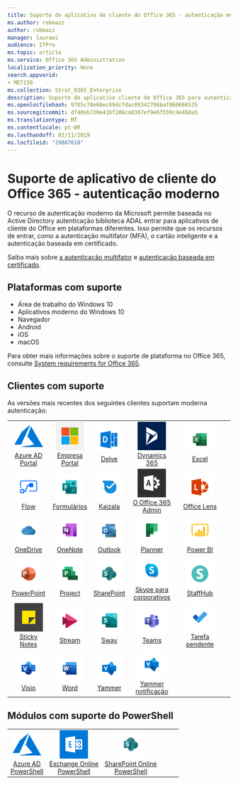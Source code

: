 ```yaml
---
title: Suporte de aplicativo de cliente do Office 365 - autenticação moderno
ms.author: robmazz
author: robmazz
manager: laurawi
audience: ITPro
ms.topic: article
ms.service: Office 365 Administration
localization_priority: None
search.appverid:
- MET150
ms.collection: Strat_O365_Enterprise
description: Suporte de aplicativo cliente do Office 365 para autenticação moderna.
ms.openlocfilehash: 9705c70e68ec69dcfdac09342798baf860666535
ms.sourcegitcommit: df40eb730e416f206ca8387ef9e6f559c4e4b8a5
ms.translationtype: MT
ms.contentlocale: pt-BR
ms.lasthandoff: 02/11/2019
ms.locfileid: "29887618"
---
```

# <a name="office-365-client-app-support---modern-authentication"></a>Suporte de aplicativo de cliente do Office 365 - autenticação moderno

O recurso de autenticação moderno da Microsoft permite baseada no Active Directory autenticação biblioteca ADAL entrar para aplicativos de cliente do Office em plataformas diferentes. Isso permite que os recursos de entrar, como a autenticação multifator (MFA), o cartão inteligente e a autenticação baseada em certificado.

Saiba mais sobre [a autenticação multifator](https://docs.microsoft.com/azure/active-directory/authentication/multi-factor-authentication) e [autenticação baseada em certificado](https://docs.microsoft.com/azure/active-directory/active-directory-certificate-based-authentication-get-started).

## <a name="supported-platforms"></a>Plataformas com suporte

 - Área de trabalho do Windows 10
 - Aplicativos moderno do Windows 10
 - Navegador
 - Android
 - iOS
 - macOS

Para obter mais informações sobre o suporte de plataforma no Office 365, consulte [System requirements for Office 365](https://products.office.com/office-system-requirements).

## <a name="supported-clients"></a>Clientes com suporte

As versões mais recentes dos seguintes clientes suportam moderna autenticação:

| | | | | | |
|:---:|:---:|:---:|:---:|:---:|:---:|
| ![Ícone do Azure](media/o365-azure-64x64.png) <br> [Azure AD <br> Portal](https://azure.microsoft.com/features/azure-portal/) | ![Ícone de portal da empresa](media/o365-microsoft-64x64.png) <br> [Empresa <br> Portal](https://docs.microsoft.com/intune-user-help/sign-in-to-the-company-portal) | ![Me aprofundar ícone](media/o365-delve-64x64.png) <br> [Delve](https://products.office.com/business/intelligent-search) | ![Ícone de Dynamics 365](media/o365-dynamics365-64x64.png) <br> [Dynamics 365](https://dynamics.microsoft.com) | ![Ícone do Excel](media/o365-excel-64x64.png) <br> [Excel](https://products.office.com/excel) |
| ![Ícone de fluxo](media/o365-flow-64x64.png) <br> [Flow](https://flow.microsoft.com) | ![Ícone de formulários](media/o365-forms-64x64.png) <br> [Formulários](https://flow.microsoft.com/connectors/shared_microsoftforms/microsoft-forms/) | ![Ícone de Kaizala](media/o365-kaizala-64x64.png) <br> [Kaizala](https://products.office.com/en/business/microsoft-kaizala) | ![Ícone de administração do Office 365](media/o365-o365admin-64x64.png) <br> [O Office 365 <br> Admin](https://products.office.com/business/manage-office-365-admin-app) | ![Ícone de Lente](media/o365-lens-64x64.png) <br> [Office Lens](https://www.microsoft.com/p/office-lens/9wzdncrfj3t8?activetab=pivot%3Aoverviewtab) | 
| ![OneDrive para o ícone de negócios](media/o365-OneDrive-64x64.png) <br> [OneDrive](https://products.office.com/onedrive-for-business/online-cloud-storage) |  ![Ícone do OneNote](media/o365-OneNote-64x64.png) <br> [OneNote](https://products.office.com/onenote) | ![Ícone do Outlook](media/o365-outlook-64x64.png) <br> [Outlook](https://products.office.com/outlook) | ![Ícone de Planejador](media/o365-planner-64x64.png) <br> [Planner](https://products.office.com/business/task-management-software) | ![Ícone de PowerBI](media/o365-powerbi-64x64.png) <br> [Power BI](https://powerbi.microsoft.com)
| ![Ícone do PowerPoint](media/o365-powerpoint-64x64.png) <br> [PowerPoint](https://products.office.com/powerpoint) | ![Ícone de projeto](media/o365-project-64x64.png) <br> [Project](https://products.office.com/project) | ![Ícone do SharePoint](media/o365-sharepoint-64x64.png) <br> [SharePoint](https://products.office.com/sharepoint) | ![Skype para o ícone de negócios](media/o365-skypeforbusiness-64x64.png) <br> [Skype para <br> corporativos](https://www.skype.com/business/) | ![Ícone de StaffHub](media/o365-staffhub-64x64.png) <br> [StaffHub](https://products.office.com/microsoft-staffhub/staff-scheduling-software)
| ![Ícone de Notas Autoadesivas](media/o365-stickynotes-64x64.png) <br> [Sticky Notes](https://www.microsoft.com/p/microsoft-sticky-notes/9nblggh4qghw) | ![Ícone de fluxo](media/o365-stream-64x64.png) <br> [Stream](https://stream.microsoft.com) | ![Ícone de sway](media/o365-sway-64x64.png) <br> [Sway](https://sway.com) | ![Ícone de equipes](media/o365-teams-64x64.png) <br> [Teams](https://products.office.com/microsoft-teams/group-chat-software) | ![Ícone de tarefas pendentes](media/o365-todo-64x64.png) <br> [Tarefa pendente](https://todo.microsoft.com)
| ![Ícone do Visio](media/o365-visio-64x64.png) <br> [Visio](https://products.office.com/visio/flowchart-software) | ![Ícone do Word](media/o365-word-64x64.png) <br> [Word](https://products.office.com/word) |![Ícone do Yammer](media/o365-yammer-64x64.png) <br> [Yammer](https://products.office.com/yammer/yammer-overview) | ![Ícone do Yammer](media/o365-yammer-64x64.png) <br> [Yammer <br> notificação](https://products.office.com/yammer/yammer-overview) |  |

## <a name="supported-powershell-modules"></a>Módulos com suporte do PowerShell

| | | | | | |
|:---:|:---:|:---:|:---:|:---:|:---:|
| ![Ícone do Azure](media/o365-azure-64x64.png) <br> [Azure AD <br> PowerShell](https://docs.microsoft.com/powershell/azure/active-directory/overview?view=azureadps-2.0) | ![Ícone do Exchange](media/o365-exchange-64x64.png) <br> [Exchange Online <br> PowerShell](https://docs.microsoft.com/powershell/exchange/exchange-online/exchange-online-powershell?view=exchange-ps) | ![Ícone do SharePoint](media/o365-sharepoint-64x64.png) <br> [SharePoint Online <br> PowerShell](https://docs.microsoft.com/sharepoint/manage-team-and-communication-sites-in-powershell)